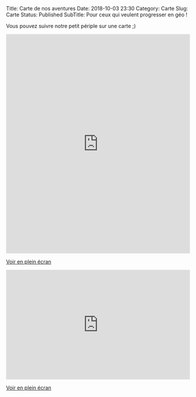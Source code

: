 Title: Carte de nos aventures
Date: 2018-10-03 23:30
Category: Carte
Slug: Carte
Status: Published
SubTitle: Pour ceux qui veulent progresser en géo !

Vous pouvez suivre notre petit périple sur une carte ;)

<iframe width="100%" height="600px" frameBorder="0" allowfullscreen src="http://umap.openstreetmap.fr/fr/map/java_tdm_ms_252905?scaleControl=true&miniMap=false&scrollWheelZoom=false&zoomControl=true&allowEdit=false&moreControl=true&searchControl=null&tilelayersControl=null&embedControl=null&datalayersControl=true&onLoadPanel=undefined&captionBar=false&datalayers=646605#7/-6.877/111.176"></iframe><p><a href="http://umap.openstreetmap.fr/fr/map/java_tdm_ms_252905">Voir en plein écran</a></p>

<iframe width="100%" height="300px" frameBorder="0" src="https://umap.openstreetmap.co/fr/map/carte-sans-nom_1842?scaleControl=false&miniMap=false&scrollWheelZoom=false&zoomControl=true&allowEdit=false&moreControl=true&searchControl=null&tilelayersControl=null&embedControl=null&datalayersControl=true&onLoadPanel=undefined&captionBar=false"></iframe><p><a href="https://umap.openstreetmap.co/fr/map/carte-sans-nom_1842">Voir en plein écran</a></p>